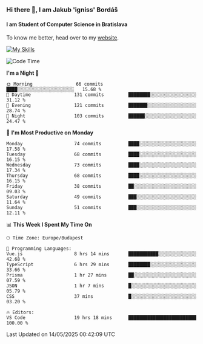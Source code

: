 ### Hi there 👋, I am Jakub 'igniss' Bordáš

#### I am Student of Computer Science in Bratislava
To know me better, head over to my [website](https://bordas.sk).

[![My Skills](https://skillicons.dev/icons?i=js,typescript,html,css,figma,svelte,vue,next,postgresql,nest,express,nodejs)](https://bordas.sk)


<!--START_SECTION:waka-->
![Code Time](http://img.shields.io/badge/Code%20Time-1%2C891%20hrs%2056%20mins-blue)

**I'm a Night 🦉** 

```text
🌞 Morning                66 commits          ████░░░░░░░░░░░░░░░░░░░░░   15.68 % 
🌆 Daytime                131 commits         ████████░░░░░░░░░░░░░░░░░   31.12 % 
🌃 Evening                121 commits         ███████░░░░░░░░░░░░░░░░░░   28.74 % 
🌙 Night                  103 commits         ██████░░░░░░░░░░░░░░░░░░░   24.47 % 
```
📅 **I'm Most Productive on Monday** 

```text
Monday                   74 commits          ████░░░░░░░░░░░░░░░░░░░░░   17.58 % 
Tuesday                  68 commits          ████░░░░░░░░░░░░░░░░░░░░░   16.15 % 
Wednesday                73 commits          ████░░░░░░░░░░░░░░░░░░░░░   17.34 % 
Thursday                 68 commits          ████░░░░░░░░░░░░░░░░░░░░░   16.15 % 
Friday                   38 commits          ██░░░░░░░░░░░░░░░░░░░░░░░   09.03 % 
Saturday                 49 commits          ███░░░░░░░░░░░░░░░░░░░░░░   11.64 % 
Sunday                   51 commits          ███░░░░░░░░░░░░░░░░░░░░░░   12.11 % 
```


📊 **This Week I Spent My Time On** 

```text
🕑︎ Time Zone: Europe/Budapest

💬 Programming Languages: 
Vue.js                   8 hrs 14 mins       ███████████░░░░░░░░░░░░░░   42.68 % 
TypeScript               6 hrs 29 mins       ████████░░░░░░░░░░░░░░░░░   33.66 % 
Prisma                   1 hr 27 mins        ██░░░░░░░░░░░░░░░░░░░░░░░   07.59 % 
JSON                     1 hr 7 mins         █░░░░░░░░░░░░░░░░░░░░░░░░   05.79 % 
CSS                      37 mins             █░░░░░░░░░░░░░░░░░░░░░░░░   03.20 % 

🔥 Editors: 
VS Code                  19 hrs 18 mins      █████████████████████████   100.00 % 
```


 Last Updated on 14/05/2025 00:42:09 UTC
<!--END_SECTION:waka-->
